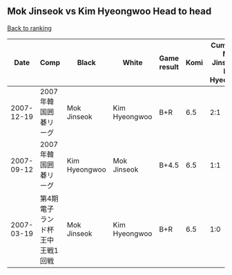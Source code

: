 ## Mok Jinseok vs Kim Hyeongwoo Head to head

[Back to ranking](../../index.md)




| **Date** | **Comp** | **Black** | **White** | **Game result** | **Komi** | **Cumulative Mok Jinseok vs Kim Hyeongwoo** | **Mok Jinseok streak** | **Kim Hyeongwoo streak** | 
| --- | --- | --- | --- | --- | --- | --- | --- | --- |
| 2007-12-19 | 2007年韓国囲碁リーグ | Mok Jinseok | Kim Hyeongwoo | B+R | 6.5 | 2:1 | 1 | 0 | 
| 2007-09-12 | 2007年韓国囲碁リーグ | Kim Hyeongwoo | Mok Jinseok | B+4.5 | 6.5 | 1:1 | 0 | 1 | 
| 2007-03-19 | 第4期電子ランド杯王中王戦1回戦 | Mok Jinseok | Kim Hyeongwoo | B+R | 6.5 | 1:0 | 1 | 0 |




